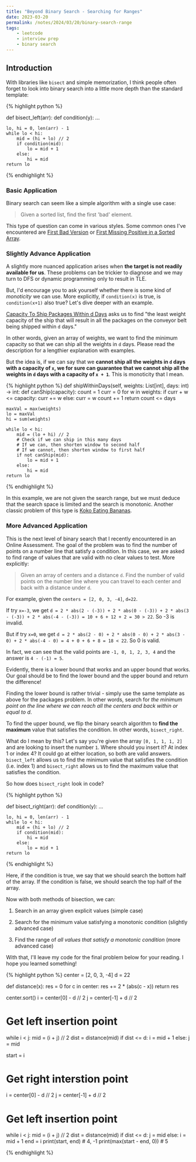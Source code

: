 ```yaml
---
title: "Beyond Binary Search - Searching for Ranges"
date: 2023-03-20
permalink: /notes/2024/03/20/binary-search-range
tags:
    - leetcode
    - interview prep
    - binary search
--- 
```


## Introduction

With libraries like `bisect` and simple memorization, I think people often forget to look into binary search into a little more depth than the standard template:

{% highlight python %}

def bisect_left(arr):
    def condition(y):
        ...

    lo, hi = 0, len(arr) - 1
    while lo < hi:
        mid = (hi + lo) // 2
        if condition(mid):
            lo = mid + 1
        else:
            hi = mid
    return lo

{% endhighlight %}

### Basic Application

Binary search can seem like a simple algorithm with a single use case:

> Given a sorted list, find the first 'bad' element.

This type of question can come in various styles. Some common ones I've encountered are [First Bad Version](https://leetcode.com/problems/first-bad-version/) or [First Missing Positive in a Sorted Array](https://www.reddit.com/r/leetcode/comments/1biqjob/the_interviewer_asked_me_to_optimize_this_but_i/).

### Slightly Advance Application

A slightly more nuanced application arises when **the target is not readily available for us**. These problems can be trickier to diagnose and we may turn to DFS or dynamic programming only to result in TLE.

But, I'd encourage you to ask yourself whether there is some kind of *monoticity* we can use. More explicitly, if `condition(x)` is true, is `condition(x+1)` also true? Let's dive deeper with an example.

[Capacity To Ship Packages Within d Days](https://leetcode.com/problems/capacity-to-ship-packages-within-d-days/description/) asks us to find "the least weight capacity of the ship that will result in all the packages on the conveyor belt being shipped within `d` days."

In other words, given an array of weights, we want to find the minimum capacity so that we can ship all the weights in `d` days. Please read the description for a lengthier explanation with examples.

But the idea is, if we can say that we **cannot ship all the weights in `d` days with a capacity of `x`, we for sure can guarantee that we cannot ship all the weights in `d` days with a capacity of `x + 1`**. This is monoticity that I mean.

{% highlight python %}
def shipWithinDays(self, weights: List[int], days: int) -> int:
    def canShip(capacity):
        count = 1
        curr = 0
        for w in weights:
            if curr + w <= capacity:
                curr += w
            else:
                curr = w
                count += 1
        return count <= days
    
    maxVal = max(weights)
    lo = maxVal
    hi = sum(weights)
    
    while lo < hi:
        mid = (lo + hi) // 2
        # Check if we can ship in this many days
        # If we can, then shorten window to second half
        # If we cannot, then shorten window to first half
        if not canShip(mid):
            lo = mid + 1
        else:
            hi = mid
    return lo
{% endhighlight %}

In this example, we are not given the search range, but we must deduce that the search space is limited and the search is monotonic. Another classic problem of this type is [Koko Eating Bananas](https://leetcode.com/problems/koko-eating-bananas/description/).

### More Advanced Application

This is the next level of binary search that I recently encountered in an Online Assessment. The goal of the problem was to find the number of points on a number line that satisfy a condition. In this case, we are asked to find range of values that are valid with no clear values to test. More explicitly:

> Given an array of centers and a distance `d`. Find the number of valid points on the number line where you can travel to each center and back with a distance under `d`.

For example, given the `centers = [2, 0, 3, -4]`, `d=22`.

If try `x=-3`, we get `d = 2 * abs(2 - (-3)) + 2 * abs(0 - (-3)) + 2 * abs(3 - (-3)) + 2 * abs(-4 - (-3)) = 10 + 6 + 12 + 2 = 30 > 22`. So -3 is invalid.

But if try `x=0`, we get `d = 2 * abs(2 - 0) + 2 * abs(0 - 0) + 2 * abs(3 - 0) + 2 * abs(-4 - 0) = 4 + 0 + 6 + 8 = 18 < 22`. So 0 is valid.

In fact, we can see that the valid points are `-1, 0, 1, 2, 3, 4` and the answer is `4 - (-1) = 5`.

Evidently, there is a lower bound that works and an upper bound that works. Our goal should be to find the lower bound and the upper bound and return the difference!

Finding the lower bound is rather trivial - simply use the same template as above for the packages problem. In other words, search for *the minimum point on the line where we can reach all the centers and back within or equal to d*.

To find the upper bound, we flip the binary search algorithm to **find the maximum** value that satisfies the condition. In other words, `bisect_right`.

What do I mean by this? Let's say you're given the array `[0, 1, 1, 1, 2]` and are looking to insert the number `1`. Where should you insert it? At index 1 or index 4? It could go at either location, so both are valid answers. `bisect_left` allows us to find the minimum value that satisfies the condition (i.e. index 1) and `bisect_right` allows us to find the maximum value that satisfies the condition.

So how does `bisect_right` look in code?

{% highlight python %}

def bisect_right(arr):
    def condition(y):
        ...

    lo, hi = 0, len(arr) - 1
    while lo < hi:
        mid = (hi + lo) // 2
        if condition(mid):
            hi = mid
        else:
            lo = mid + 1
    return lo

{% endhighlight %}

Here, if the condition is true, we say that we should search the bottom half of the array. If the condition is false, we should search the top half of the array.

Now with both methods of bisection, we can:

1) Search in an array given explicit values (simple case)

2) Search for the minimum value satisfying a monotonic condition (slightly advanced case)

3) Find the range of *all values that satisfy a monotonic condition* (more advanced case)

With that, I'll leave my code for the final problem below for your reading. I hope you learned something!

{% highlight python %}
center = [2, 0, 3, -4]
d = 22

def distance(x):
  res = 0
  for c in center:
    res += 2 * (abs(c - x))
  return res

center.sort()
i = center[0] - d // 2
j = center[-1] + d // 2
# Get left insertion point
while i < j:
  mid = (i + j) // 2
  dist = distance(mid)
  if dist <= d:
    i = mid + 1
  else:
    j = mid

start = i

# Get right interstion point
i = center[0] - d // 2
j = center[-1] + d // 2
# Get left insertion point
while i < j:
  mid = (i + j) // 2
  dist = distance(mid)
  if dist <= d:
    j = mid
  else:
    i = mid + 1
end = i
print(start, end) # 4, -1
print(max(start - end, 0)) # 5

{% endhighlight %}
